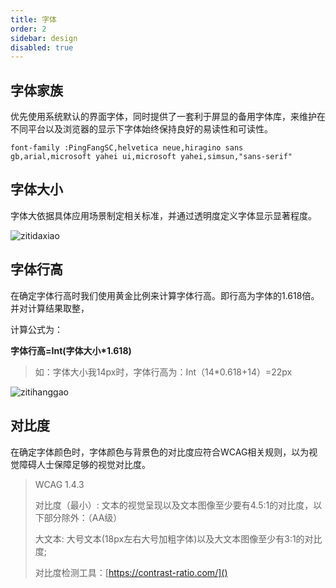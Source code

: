 ```yaml
---
title: 字体
order: 2
sidebar: design
disabled: true
---
```


## 字体家族

优先使用系统默认的界面字体，同时提供了一套利于屏显的备用字体库，来维护在不同平台以及浏览器的显示下字体始终保持良好的易读性和可读性。

`font-family :PingFangSC,helvetica neue,hiragino sans gb,arial,microsoft yahei ui,microsoft yahei,simsun,"sans-serif"`

## 字体大小

字体大依据具体应用场景制定相关标准，并通过透明度定义字体显示显著程度。

![zitidaxiao](/imgs/design/zitidaxiao.png)

## 字体行高

在确定字体行高时我们使用黄金比例来计算字体行高。即行高为字体的1.618倍。并对计算结果取整，

计算公式为：

**字体行高=Int(字体大小*1.618)**

> 如：字体大小我14px时，字体行高为：Int（14*0.618+14）=22px

![zitihanggao](/imgs/design/zitihanggao.png)

## 对比度

在确定字体颜色时，字体颜色与背景色的对比度应符合WCAG相关规则，以为视觉障碍人士保障足够的视觉对比度。

> WCAG 1.4.3
> 
> 对比度（最小）: 文本的视觉呈现以及文本图像至少要有4.5:1的对比度，以下部分除外：（AA级）
> 
> 大文本: 大号文本(18px左右大号加粗字体)以及大文本图像至少有3:1的对比度;
> 
> 对比度检测工具：[https://contrast-ratio.com/]()

